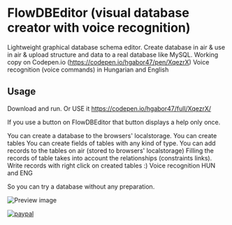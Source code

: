 FlowDBEditor (visual database creator with voice recognition)
=============================================================

Lightweight graphical database schema editor. Create database in air & use in air & upload structure and data to a real database like MySQL. 
Working copy on Codepen.io (https://codepen.io/hgabor47/pen/XqezrX)
Voice recognition (voice commands) in Hungarian and English


Usage
-----
Download and run. Or USE it https://codepen.io/hgabor47/full/XqezrX/

If you use a button on FlowDBEditor that button displays a help only once.

You can create a database to the browsers' localstorage.
You can create tables
You can create fields of tables with any kind of type.
You can add records to the tables on air (stored to browsers' localstorage)
Filling the records of table takes into account the relationships (constraints links).
Write records with right click on created tables :)
Voice recognition HUN and ENG

So you can try a database without any preparation.


![Preview image](https://github.com/hgabor47/FlowDBEditor/blob/master/flowpreview1_01.jpg?raw=true "Preview")


[![paypal](https://www.paypalobjects.com/en_US/i/btn/btn_donateCC_LG.gif)](https://www.paypal.com/cgi-bin/webscr?cmd=_donations&business=hgabor47%40gmail%2ecom&lc=AL&item_number=flowdbeditor&currency_code=USD&bn=PP%2dDonationsBF%3abtn_donateCC_LG%2egif%3aNonHosted)

